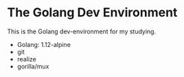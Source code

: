 # The Golang Dev Environment

This is the Golang dev-environment for my studying.  

- Golang: 1.12-alpine
- git
- realize
- gorilla/mux